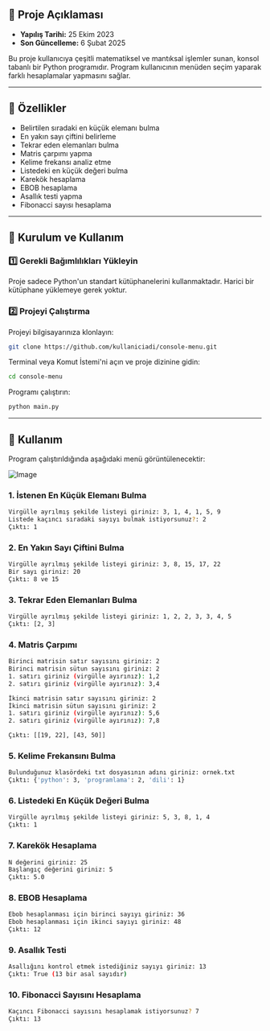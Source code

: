 ## 📌 Proje Açıklaması

- **Yapılış Tarihi:** 25 Ekim 2023
- **Son Güncelleme:** 6 Şubat 2025 

Bu proje kullanıcıya çeşitli matematiksel ve mantıksal işlemler sunan, konsol tabanlı bir Python programıdır. Program kullanıcının menüden seçim yaparak farklı hesaplamalar yapmasını sağlar.

---

## 🚀 Özellikler

- Belirtilen sıradaki en küçük elemanı bulma
- En yakın sayı çiftini belirleme
- Tekrar eden elemanları bulma
- Matris çarpımı yapma
- Kelime frekansı analiz etme
- Listedeki en küçük değeri bulma
- Karekök hesaplama
- EBOB hesaplama
- Asallık testi yapma
- Fibonacci sayısı hesaplama

---

## 🔧 Kurulum ve Kullanım

### 1️⃣ Gerekli Bağımlılıkları Yükleyin

Proje sadece Python'un standart kütüphanelerini kullanmaktadır. Harici bir kütüphane yüklemeye gerek yoktur.

### 2️⃣ Projeyi Çalıştırma

Projeyi bilgisayarınıza klonlayın:

```bash
git clone https://github.com/kullaniciadi/console-menu.git
```

Terminal veya Komut İstemi'ni açın ve proje dizinine gidin:

```bash
cd console-menu
```

Programı çalıştırın:

```bash
python main.py
```

---

## 📌 Kullanım

Program çalıştırıldığında aşağıdaki menü görüntülenecektir:

![Image](https://github.com/user-attachments/assets/6bbd5a9c-a25f-4d46-8c02-adae3fd02326)

### 1. İstenen En Küçük Elemanı Bulma

```bash
Virgülle ayrılmış şekilde listeyi giriniz: 3, 1, 4, 1, 5, 9
Listede kaçıncı sıradaki sayıyı bulmak istiyorsunuz?: 2
Çıktı: 1
```

### 2. En Yakın Sayı Çiftini Bulma

```bash
Virgülle ayrılmış şekilde listeyi giriniz: 3, 8, 15, 17, 22
Bir sayı giriniz: 20
Çıktı: 8 ve 15
```

### 3. Tekrar Eden Elemanları Bulma

```bash
Virgülle ayrılmış şekilde listeyi giriniz: 1, 2, 2, 3, 3, 4, 5
Çıktı: [2, 3]
```

### 4. Matris Çarpımı

```bash
Birinci matrisin satır sayısını giriniz: 2
Birinci matrisin sütun sayısını giriniz: 2
1. satırı giriniz (virgülle ayırınız): 1,2
2. satırı giriniz (virgülle ayırınız): 3,4

İkinci matrisin satır sayısını giriniz: 2
İkinci matrisin sütun sayısını giriniz: 2
1. satırı giriniz (virgülle ayırınız): 5,6
2. satırı giriniz (virgülle ayırınız): 7,8

Çıktı: [[19, 22], [43, 50]]
```

### 5. Kelime Frekansını Bulma

```bash
Bulunduğunuz klasördeki txt dosyasının adını giriniz: ornek.txt
Çıktı: {'python': 3, 'programlama': 2, 'dili': 1}
```

### 6. Listedeki En Küçük Değeri Bulma

```bash
Virgülle ayrılmış şekilde listeyi giriniz: 5, 3, 8, 1, 4
Çıktı: 1
```

### 7. Karekök Hesaplama

```bash
N değerini giriniz: 25
Başlangıç değerini giriniz: 5
Çıktı: 5.0
```

### 8. EBOB Hesaplama

```bash
Ebob hesaplanması için birinci sayıyı giriniz: 36
Ebob hesaplanması için ikinci sayıyı giriniz: 48
Çıktı: 12
```

### 9. Asallık Testi

```bash
Asallığını kontrol etmek istediğiniz sayıyı giriniz: 13
Çıktı: True (13 bir asal sayıdır)
```

### 10. Fibonacci Sayısını Hesaplama

```bash
Kaçıncı Fibonacci sayısını hesaplamak istiyorsunuz? 7
Çıktı: 13
```

